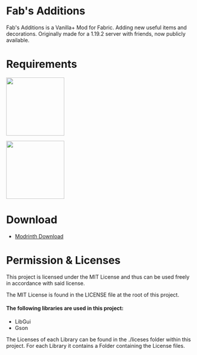 # Fab's Additions

Fab's Additions is a Vanilla+ Mod for Fabric. Adding new useful items and decorations.
Originally made for a 1.19.2 server with friends, now publicly available.

# Requirements

<p><a href="https://modrinth.com/mod/fabric-api"><img src="https://i.imgur.com/Ol1Tcf8.png" width="156"></a></p>

<p><a href="https://modrinth.com/mod/fabric-language-kotlin"><img src="https://i.imgur.com/c1DH9VL.png" width="156"></a></p>

# Download

- <a href="https://modrinth.com/mod/fab-additions">Modrinth Download</a>

# Permission & Licenses
This project is licensed under the MIT License and thus can be used freely in accordance with said license.

The MIT License is found in the LICENSE file at the root of this project.

#### The following libraries are used in this project:
- LibGui
- Gson

The Licenses of each Library can be found in the ./liceses folder within this project. For each Library it contains a Folder containing the License files.